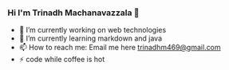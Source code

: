 ### Hi I'm Trinadh Machanavazzala 👋


- 🔭 I’m currently working on web technologies
- 🌱 I’m currently learning markdown and java
- 📫 How to reach me: Email me here <trinadhm469@gmail.com>
- ⚡ code while coffee is hot
